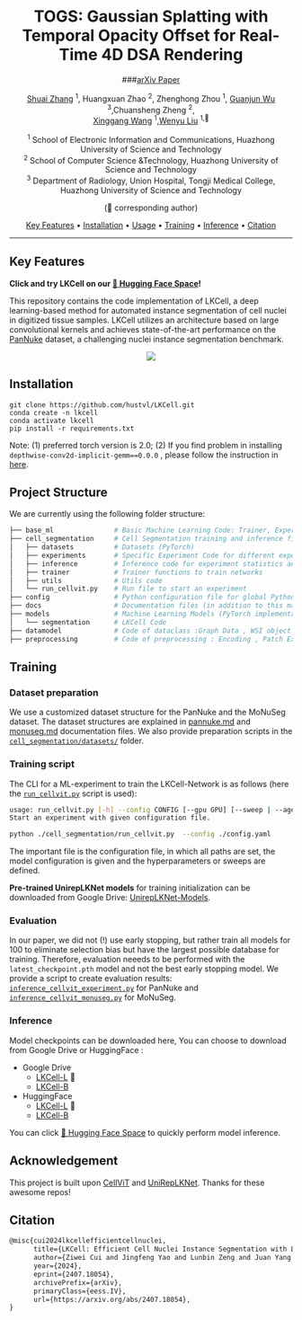 <div align="center">
<h1> TOGS: Gaussian Splatting with Temporal Opacity Offset for Real-Time 4D DSA Rendering</h1>


###[arXiv Paper](https://arxiv.org/abs/2403.19586)

[Shuai Zhang](https://github.com/Shuaizhang7) <sup>1</sup>, Huangxuan Zhao <sup>2</sup>, Zhenghong Zhou <sup>1</sup>, [Guanjun Wu](https://guanjunwu.github.io/) <sup>3</sup>,Chuansheng Zheng <sup>2</sup>,<br>
[Xinggang Wang](https://xwcv.github.io/) <sup>1</sup>,[Wenyu Liu](http://eic.hust.edu.cn/professor/liuwenyu) <sup>1,📧</sup>

<sup>1</sup> School of Electronic Information and Communications, Huazhong University of Science and Technology \
<sup>2</sup>  School of Computer Science &Technology, Huazhong University of Science and Technology \
<sup>3</sup> Department of Radiology, Union Hospital, Tongji Medical College, Huazhong University of Science and Technology 

(📧 corresponding author) 

[Key Features](#key-features) • [Installation](#installation) • [Usage](#usage) • [Training](#training) • [Inference](#inference)  • [Citation](#Citation)



---
<div align="left">

  
## Key Features

**Click and try LKCell on our [🤗 Hugging Face Space](https://huggingface.co/spaces/xiazhi/LKCell)!**

This repository contains the code implementation of LKCell, a deep learning-based method for automated instance segmentation of cell nuclei in digitized tissue samples. LKCell utilizes an architecture based on large convolutional kernels and achieves state-of-the-art performance on the [PanNuke](https://warwick.ac.uk/fac/cross_fac/tia/data/pannuke) dataset, a challenging nuclei instance segmentation benchmark. 


<p align="center">
  <img src="./docs/model.png"/>
</p>






## Installation

```
git clone https://github.com/hustvl/LKCell.git
conda create -n lkcell
conda activate lkcell
pip install -r requirements.txt
```

Note: (1) preferred torch version is 2.0; (2) If you find problem in installing `depthwise-conv2d-implicit-gemm==0.0.0` , please follow the instruction in [here](https://github.com/AILab-CVC/UniRepLKNet#use-an-efficient-large-kernel-convolution-with-pytorch).

<!-- 1. Clone the repository:
  `git clone https://github.com/ziwei-cui/LKCellv1.git`
2. Create a conda environment with Python 3.10 version and install conda requirements: `conda  create -n your_environment`. 
3. Activate environment: `conda activate lkcell_env`
4. Install torch (>=2.0) for your system, as described [here](https://pytorch.org/get-started/locally/). Preferred version is 2.0, see [optional_dependencies](./optional_dependencies.txt) for help. You can find all version here: https://pytorch.org/get-started/previous-versions/

5. Install optional dependencies `pip install -r requirements.txt`.
6. If you find problem in installing `depthwise-conv2d-implicit-gemm==0.0.0` , please follow the instruction in [here](https://github.com/AILab-CVC/UniRepLKNet#use-an-efficient-large-kernel-convolution-with-pytorch) -->



## Project Structure

We are currently using the following folder structure:

```bash
├── base_ml               # Basic Machine Learning Code: Trainer, Experiment, ...
├── cell_segmentation     # Cell Segmentation training and inference files
│   ├── datasets          # Datasets (PyTorch)
│   ├── experiments       # Specific Experiment Code for different experiments
│   ├── inference         # Inference code for experiment statistics and plots
│   ├── trainer           # Trainer functions to train networks
│   ├── utils             # Utils code
│   └── run_cellvit.py    # Run file to start an experiment
├── config                # Python configuration file for global Python settings            
├── docs                  # Documentation files (in addition to this main README.md
├── models                # Machine Learning Models (PyTorch implementations)
│   └── segmentation      # LKCell Code
├── datamodel             # Code of dataclass :Graph Data , WSI object , ...
├── preprocessing         # Code of preprocessing : Encoding , Patch Extraction , ...
```


## Training

### Dataset preparation
We use a customized dataset structure for the PanNuke and the MoNuSeg dataset.
The dataset structures are explained in [pannuke.md](docs/readmes/pannuke.md) and [monuseg.md](docs/readmes/monuseg.md) documentation files.
We also provide preparation scripts in the [`cell_segmentation/datasets/`](cell_segmentation/datasets/) folder.

### Training script
The CLI for a ML-experiment to train the LKCell-Network is as follows (here the [```run_cellvit.py```](cell_segmentation/run_cellvit.py) script is used):
```bash
usage: run_cellvit.py [-h] --config CONFIG [--gpu GPU] [--sweep | --agent AGENT | --checkpoint CHECKPOINT]
Start an experiment with given configuration file.

python ./cell_segmentation/run_cellvit.py  --config ./config.yaml
```

The important file is the configuration file, in which all paths are set, the model configuration is given and the hyperparameters or sweeps are defined.



**Pre-trained UnirepLKNet models** for training initialization can be downloaded from Google Drive: [UnirepLKNet-Models](https://drive.google.com/drive/folders/1pqjCBZIv4WwEsE5raUPz5AUM7I-UPtMJ).


### Evaluation
In our paper, we did not (!) use early stopping, but rather train all models for 100 to eliminate selection bias but have the largest possible database for training. Therefore, evaluation neeeds to be performed with the `latest_checkpoint.pth` model and not the best early stopping model.
We provide a script to create evaluation results: [`inference_cellvit_experiment.py`](cell_segmentation/inference/inference_cellvit_experiment.py) for PanNuke and [`inference_cellvit_monuseg.py`](cell_segmentation/inference/inference_cellvit_monuseg.py) for MoNuSeg.

### Inference

Model checkpoints can be downloaded here, You can choose to download from Google Drive or HuggingFace :

- Google Drive 
  - [LKCell-L](https://drive.google.com/drive/folders/1r4vCwcyHgLtMJkr2rhFLox6SDldB2p7F?usp=drive_link) 🚀
  - [LKCell-B](https://drive.google.com/drive/folders/1i7SrHloSsGZSbesDZ9hBxbOG4RnaPhQU?usp=drive_link)
- HuggingFace 
  - [LKCell-L](https://huggingface.co/xiazhi/LKCell-L) 🚀
  - [LKCell-B](https://huggingface.co/xiazhi/LKCell-B)


You can click [🤗 Hugging Face Space](https://huggingface.co/spaces/xiazhi/LKCell) to quickly perform model inference.


## Acknowledgement

This project is built upon [CellViT](https://github.com/TIO-IKIM/CellViT) and [UniRepLKNet](https://github.com/AILab-CVC/UniRepLKNet). Thanks for these awesome repos!

## Citation
```latex
@misc{cui2024lkcellefficientcellnuclei,
      title={LKCell: Efficient Cell Nuclei Instance Segmentation with Large Convolution Kernels}, 
      author={Ziwei Cui and Jingfeng Yao and Lunbin Zeng and Juan Yang and Wenyu Liu and Xinggang Wang},
      year={2024},
      eprint={2407.18054},
      archivePrefix={arXiv},
      primaryClass={eess.IV},
      url={https://arxiv.org/abs/2407.18054}, 
}
```